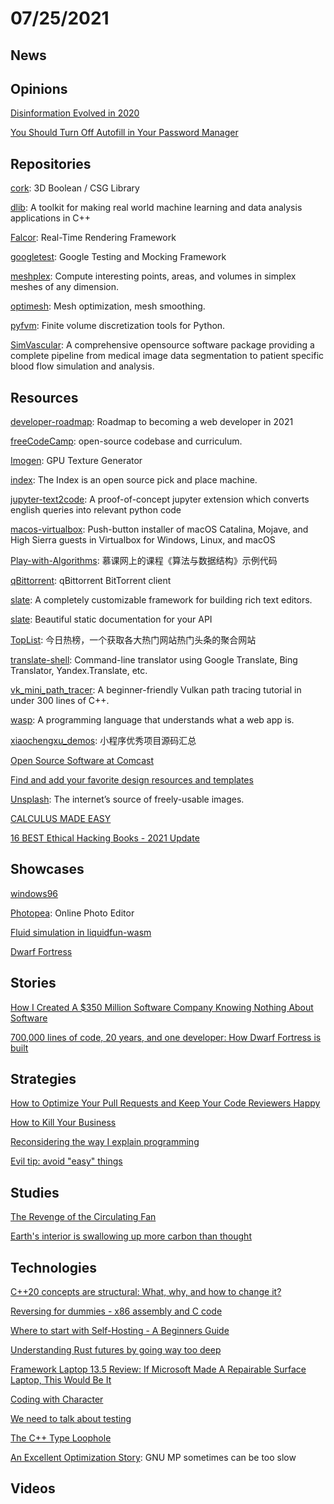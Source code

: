 # 07/25/2021

## News


## Opinions
[Disinformation Evolved in 2020](https://www.brookings.edu/techstream/how-disinformation-evolved-in-2020/)

[You Should Turn Off Autofill in Your Password Manager](https://www.howtogeek.com/338209/you-should-turn-off-autofill-in-your-password-manager/)

## Repositories
[cork](https://github.com/gilbo/cork): 3D Boolean / CSG Library

[dlib](https://github.com/davisking/dlib): A toolkit for making real world machine learning and data analysis applications in C++

[Falcor](https://github.com/NVIDIAGameWorks/Falcor): Real-Time Rendering Framework

[googletest](https://github.com/google/googletest): Google Testing and Mocking Framework

[meshplex](https://github.com/nschloe/meshplex): Compute interesting points, areas, and volumes in simplex meshes of any dimension.

[optimesh](https://github.com/nschloe/optimesh): Mesh optimization, mesh smoothing.

[pyfvm](https://github.com/nschloe/pyfvm): Finite volume discretization tools for Python.

[SimVascular](https://github.com/SimVascular/SimVascular): A comprehensive opensource software package providing a complete pipeline from medical image data segmentation to patient specific blood flow simulation and analysis.

## Resources
[developer-roadmap](https://github.com/kamranahmedse/developer-roadmap): Roadmap to becoming a web developer in 2021

[freeCodeCamp](https://github.com/freeCodeCamp/freeCodeCamp): open-source codebase and curriculum.

[Imogen](https://github.com/CedricGuillemet/Imogen): GPU Texture Generator

[index](https://github.com/index-machines/index): The Index is an open source pick and place machine.

[jupyter-text2code](https://github.com/deepklarity/jupyter-text2code): A proof-of-concept jupyter extension which converts english queries into relevant python code

[macos-virtualbox](https://github.com/myspaghetti/macos-virtualbox): Push-button installer of macOS Catalina, Mojave, and High Sierra guests in Virtualbox for Windows, Linux, and macOS

[Play-with-Algorithms](https://github.com/liuyubobobo/Play-with-Algorithms): 慕课网上的课程《算法与数据结构》示例代码

[qBittorrent](https://github.com/qbittorrent/qBittorrent): qBittorrent BitTorrent client

[slate](https://github.com/ianstormtaylor/slate): A completely customizable framework for building rich text editors.

[slate](https://github.com/slatedocs/slate): Beautiful static documentation for your API

[TopList](https://github.com/tophubs/TopList): 今日热榜，一个获取各大热门网站热门头条的聚合网站

[translate-shell](https://github.com/soimort/translate-shell): Command-line translator using Google Translate, Bing Translator, Yandex.Translate, etc.

[vk_mini_path_tracer](https://github.com/nvpro-samples/vk_mini_path_tracer): A beginner-friendly Vulkan path tracing tutorial in under 300 lines of C++.

[wasp](https://github.com/wasp-lang/wasp): A programming language that understands what a web app is.

[xiaochengxu_demos](https://github.com/qiushi123/xiaochengxu_demos): 小程序优秀项目源码汇总

[Open Source Software at Comcast](https://comcast.github.io/)

[Find and add your favorite design resources and templates](https://designcrops.com/)

[Unsplash](https://unsplash.com/): The internet’s source of freely-usable images.

[CALCULUS MADE EASY](http://calculusmadeeasy.org/)

[16 BEST Ethical Hacking Books - 2021 Update](https://www.guru99.com/best-ethical-hacking-books.html)

## Showcases
[windows96](https://windows96.net/)

[Photopea](https://www.photopea.com/): Online Photo Editor

[Fluid simulation in liquidfun-wasm](https://birchlabs.co.uk/liquidfun-wasm/)

[Dwarf Fortress](http://www.bay12games.com/dwarves/index.html)

## Stories
[How I Created A $350 Million Software Company Knowing Nothing About Software](https://techcrunch.com/2015/12/26/how-i-created-a-350m-software-company-knowing-nothing-about-software/)

[700,000 lines of code, 20 years, and one developer: How Dwarf Fortress is built](https://stackoverflow.blog/2021/07/28/700000-lines-of-code-20-years-and-one-developer-how-dwarf-fortress-is-built/)

## Strategies
[How to Optimize Your Pull Requests and Keep Your Code Reviewers Happy](https://www.freecodecamp.org/news/optimize-pull-requests-for-reviewer-happiness/)

[How to Kill Your Business](https://thebootstrappedfounder.com/how-to-kill-your-business/)

[Reconsidering the way I explain programming](https://blog.frantic.im/all/explain-programming/)

[Evil tip: avoid "easy" things](http://yosefk.com/blog/evil-tip-avoid-easy-things.html)

## Studies
[The Revenge of the Circulating Fan](https://www.lowtechmagazine.com/2014/09/circulating-fans-air-conditioning.html)

[Earth's interior is swallowing up more carbon than thought](https://phys.org/news/2021-07-earth-interior-swallowing-carbon-thought.html)

## Technologies
[C++20 concepts are structural: What, why, and how to change it?](https://www.foonathan.net/2021/07/concepts-structural-nominal/)

[Reversing for dummies - x86 assembly and C code](https://0x41.cf/reversing/2021/07/21/reversing-x86-and-c-code-for-beginners.html)

[Where to start with Self-Hosting - A Beginners Guide](https://cyberhost.uk/getting-started/)

[Understanding Rust futures by going way too deep](https://fasterthanli.me/articles/understanding-rust-futures-by-going-way-too-deep)

[Framework Laptop 13.5 Review: If Microsoft Made A Repairable Surface Laptop, This Would Be It](https://www.notebookcheck.net/Framework-Laptop-13-5-Review-If-Microsoft-Made-A-Repairable-Surface-Laptop-This-Would-Be-It.551850.0.html)

[Coding with Character](https://realdougwilson.com/writing/coding-with-character)

[We need to talk about testing](https://dannorth.net/2021/07/26/we-need-to-talk-about-testing/)

[The C++ Type Loophole](http://alexpolt.github.io/type-loophole.html)

[An Excellent Optimization Story](https://www.nu42.com/2016/01/excellent-optimization-story.html): GNU MP sometimes can be too slow

## Videos

